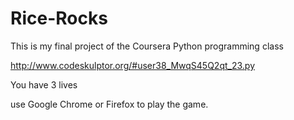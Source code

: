 Rice-Rocks
==========

This is my final project of the Coursera Python programming class 

http://www.codeskulptor.org/#user38_MwqS45Q2qt_23.py

You have 3 lives

use Google Chrome or Firefox to play the game.
